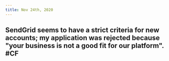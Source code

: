 ```yaml
---
title: Nov 24th, 2020
---
```


## SendGrid seems to have a strict criteria for new accounts; my application was rejected because "your business is not a good fit for our platform". #CF
